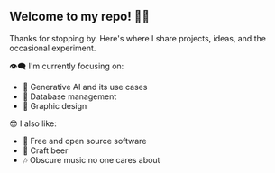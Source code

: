 ## Welcome to my repo! 🙋‍♂️
Thanks for stopping by. Here's where I share projects, ideas, and the occasional experiment.

👁‍🗨 I'm currently focusing on:
- 🤖 Generative AI and its use cases
- 📅 Database management
- 🎨 Graphic design

😎 I also like:
- 🐧 Free and open source software
- 🍻 Craft beer
- 🎶 Obscure music no one cares about
